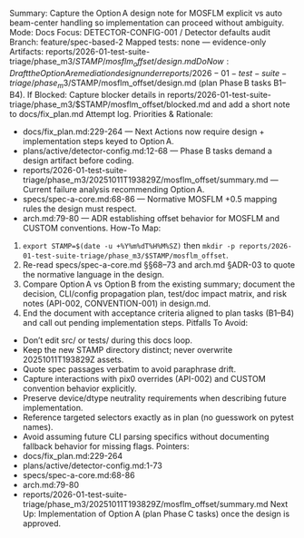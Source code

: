 Summary: Capture the Option A design note for MOSFLM explicit vs auto beam-center handling so implementation can proceed without ambiguity.
Mode: Docs
Focus: DETECTOR-CONFIG-001 / Detector defaults audit
Branch: feature/spec-based-2
Mapped tests: none — evidence-only
Artifacts: reports/2026-01-test-suite-triage/phase_m3/$STAMP/mosflm_offset/design.md
Do Now: Draft the Option A remediation design under reports/2026-01-test-suite-triage/phase_m3/$STAMP/mosflm_offset/design.md (plan Phase B tasks B1–B4).
If Blocked: Capture blocker details in reports/2026-01-test-suite-triage/phase_m3/$STAMP/mosflm_offset/blocked.md and add a short note to docs/fix_plan.md Attempt log.
Priorities & Rationale:
- docs/fix_plan.md:229-264 — Next Actions now require design + implementation steps keyed to Option A.
- plans/active/detector-config.md:12-68 — Phase B tasks demand a design artifact before coding.
- reports/2026-01-test-suite-triage/phase_m3/20251011T193829Z/mosflm_offset/summary.md — Current failure analysis recommending Option A.
- specs/spec-a-core.md:68-86 — Normative MOSFLM +0.5 mapping rules the design must respect.
- arch.md:79-80 — ADR establishing offset behavior for MOSFLM and CUSTOM conventions.
How-To Map:
1. `export STAMP=$(date -u +%Y%m%dT%H%M%SZ)` then `mkdir -p reports/2026-01-test-suite-triage/phase_m3/$STAMP/mosflm_offset`.
2. Re-read specs/spec-a-core.md §§68–73 and arch.md §ADR-03 to quote the normative language in the design.
3. Compare Option A vs Option B from the existing summary; document the decision, CLI/config propagation plan, test/doc impact matrix, and risk notes (API-002, CONVENTION-001) in design.md.
4. End the document with acceptance criteria aligned to plan tasks (B1–B4) and call out pending implementation steps.
Pitfalls To Avoid:
- Don’t edit src/ or tests/ during this docs loop.
- Keep the new STAMP directory distinct; never overwrite 20251011T193829Z assets.
- Quote spec passages verbatim to avoid paraphrase drift.
- Capture interactions with pix0 overrides (API-002) and CUSTOM convention behavior explicitly.
- Preserve device/dtype neutrality requirements when describing future implementation.
- Reference targeted selectors exactly as in plan (no guesswork on pytest names).
- Avoid assuming future CLI parsing specifics without documenting fallback behavior for missing flags.
Pointers:
- docs/fix_plan.md:229-264
- plans/active/detector-config.md:1-73
- specs/spec-a-core.md:68-86
- arch.md:79-80
- reports/2026-01-test-suite-triage/phase_m3/20251011T193829Z/mosflm_offset/summary.md
Next Up: Implementation of Option A (plan Phase C tasks) once the design is approved.
